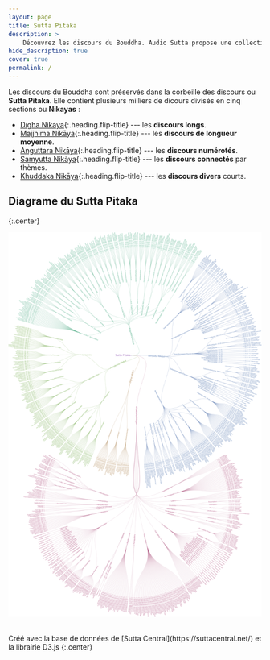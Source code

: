```yaml
---
layout: page
title: Sutta Pitaka
description: >
    Découvrez les discours du Bouddha. Audio Sutta propose une collection d'enregistrements audio tirée des discours originels du Bouddha.
hide_description: true
cover: true
permalink: /
---
```


Les discours du Bouddha sont préservés dans la corbeille des discours ou **Sutta Pitaka**. Elle contient plusieurs milliers de dicours divisés en cinq sections ou **Nikayas** :

* [Dīgha Nikāya](/Digha-Nikaya){:.heading.flip-title} --- les **discours longs**.
* [Majjhima Nikāya](/Majjhima-Nikaya){:.heading.flip-title} --- les **discours de longueur moyenne**.
* [Anguttara Nikāya](/Anguttara-Nikaya){:.heading.flip-title} --- les **discours numérotés**.
* [Samyutta Nikāya](/Samyutta-Nikaya){:.heading.flip-title} --- les **discours connectés** par thèmes.
* [Khuddaka Nikāya](/Khuddaka-Nikaya){:.heading.flip-title} --- les **discours divers** courts.

## Diagrame du Sutta Pitaka
{:.center}

[![Sutta Pitaka](/assets/img/suttapitaka3.svg)](suttapitaka.html)

<br/>
Créé avec la base de données de [Sutta Central](https://suttacentral.net/) et la librairie D3.js
{:.center}
